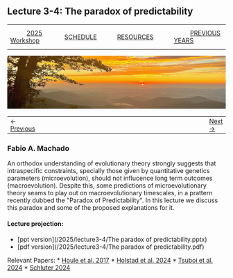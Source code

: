 ## Lecture 3-4: The paradox of predictability

|        |        |        |    |
|--------|---------------------------------------------|--------------------|------------------------------------------|
| &nbsp;&nbsp;&nbsp;&nbsp;&nbsp;&nbsp;&nbsp;&nbsp;&nbsp; [2025 Workshop](/index.html) &nbsp;&nbsp;&nbsp;&nbsp;&nbsp;&nbsp;&nbsp;&nbsp;&nbsp; | &nbsp;&nbsp;&nbsp;&nbsp;&nbsp;&nbsp;&nbsp;&nbsp;&nbsp;&nbsp;&nbsp;&nbsp; [SCHEDULE](/2025/schedule.html) &nbsp;&nbsp;&nbsp;&nbsp;&nbsp;&nbsp;&nbsp;&nbsp;&nbsp; | &nbsp;&nbsp;&nbsp;&nbsp;&nbsp;&nbsp;&nbsp;&nbsp;&nbsp;&nbsp;&nbsp;&nbsp; [RESOURCES](/2025/resources.html) &nbsp;&nbsp;&nbsp;&nbsp;&nbsp;&nbsp;&nbsp;&nbsp;&nbsp; | &nbsp;&nbsp;&nbsp;&nbsp;&nbsp;&nbsp;&nbsp;&nbsp;&nbsp; [PREVIOUS YEARS](2025/previous.html) &nbsp;&nbsp;&nbsp;&nbsp;&nbsp;&nbsp; |


<div align="left">
<img src="../../media/SWVirginiaMtns.jpg" alt="[Southwest Virginia Mountains]">
</div>


<table><tr><td>&larr; <a href="lecture1-1.html">Previous</a></td><td width="772">&nbsp;</td><td> <a href="exercise1-3.html">Next &rarr;</a></td></tr></table>
  

### Fabio A. Machado

An orthodox understanding of evolutionary theory strongly suggests that intraspecific constraints, specially those given by quantitative genetics parameters (microevolution), should not influcence long term outcomes (macroevolution). Despite this, some predictions of microevolutionary theory seams to play out on macroevolutionary timescales, in a prattern recently dubbed the "Paradox of Predictability". In this lecture we discuss this paradox and some of the proposed explanations for it.

#### Lecture projection:

-   [ppt version](/2025/lecture3-4/The paradox of predictability.pptx)
-   [pdf version](/2025/lecture3-4/The paradox of predictability.pdf)

Relevant Papers:
\* [Houle et al. 2017](hansen2017.pdf)
\* [Holstad et al. 2024](holstad2024.pdf)
\* [Tsuboi et al. 2024](tsuboi2024.pdf)
\* [Schluter 2024](schluter2024)

<!-- #### Video -->

<!-- Part 1: [EQGW2021lecture2-3a.mp4](https://vimeo.com/574982828) -->
<!-- Part 2: [EQGW2021lecture2-3b.mp4](https://vimeo.com/574982860) -->
